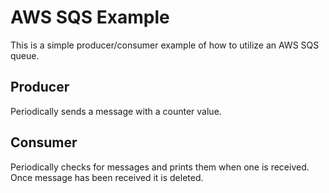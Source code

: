 # AWS SQS Example

This is a simple producer/consumer example of how to utilize an AWS SQS queue.

## Producer

Periodically sends a message with a counter value.

## Consumer

Periodically checks for messages and prints them when one is received. Once message has been received it is deleted.

